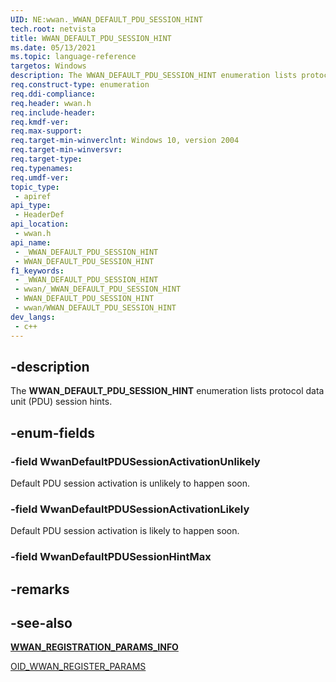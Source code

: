 ```yaml
---
UID: NE:wwan._WWAN_DEFAULT_PDU_SESSION_HINT
tech.root: netvista
title: WWAN_DEFAULT_PDU_SESSION_HINT
ms.date: 05/13/2021
ms.topic: language-reference
targetos: Windows
description: The WWAN_DEFAULT_PDU_SESSION_HINT enumeration lists protocol data unit (PDU) session hints.
req.construct-type: enumeration
req.ddi-compliance: 
req.header: wwan.h
req.include-header: 
req.kmdf-ver: 
req.max-support: 
req.target-min-winverclnt: Windows 10, version 2004
req.target-min-winversvr: 
req.target-type: 
req.typenames: 
req.umdf-ver: 
topic_type:
 - apiref
api_type:
 - HeaderDef
api_location:
 - wwan.h
api_name:
 - _WWAN_DEFAULT_PDU_SESSION_HINT
 - WWAN_DEFAULT_PDU_SESSION_HINT
f1_keywords:
 - _WWAN_DEFAULT_PDU_SESSION_HINT
 - wwan/_WWAN_DEFAULT_PDU_SESSION_HINT
 - WWAN_DEFAULT_PDU_SESSION_HINT
 - wwan/WWAN_DEFAULT_PDU_SESSION_HINT
dev_langs:
 - c++
---
```


## -description

The **WWAN_DEFAULT_PDU_SESSION_HINT** enumeration lists protocol data unit (PDU) session hints.

## -enum-fields

### -field WwanDefaultPDUSessionActivationUnlikely

Default PDU session activation is unlikely to happen soon.

### -field WwanDefaultPDUSessionActivationLikely

Default PDU session activation is likely to happen soon.

### -field WwanDefaultPDUSessionHintMax

## -remarks

## -see-also

[**WWAN_REGISTRATION_PARAMS_INFO**](ns-wwan-wwan_registration_params_info.md)

[OID_WWAN_REGISTER_PARAMS](/windows-hardware/drivers/network/oid-wwan-register-params) 